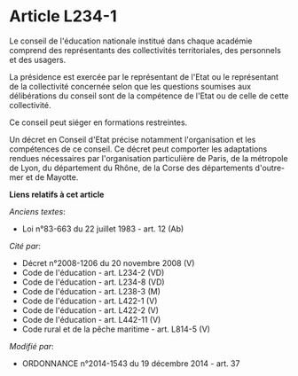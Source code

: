 # Article L234-1

Le conseil de l'éducation nationale institué dans chaque académie comprend des représentants des collectivités territoriales,
des personnels et des usagers. 

La présidence est exercée par le représentant de l'Etat ou le représentant de la collectivité concernée selon que les
questions soumises aux délibérations du conseil sont de la compétence de l'Etat ou de celle de cette collectivité. 

Ce conseil peut siéger en formations restreintes. 

Un décret en Conseil d'Etat précise notamment l'organisation et les compétences de ce conseil. Ce décret peut comporter les
adaptations rendues nécessaires par l'organisation particulière de Paris, de la métropole de Lyon, du département du Rhône,
de la Corse des départements d'outre-mer et de Mayotte.

**Liens relatifs à cet article**

_Anciens textes_:

  - Loi n°83-663 du 22 juillet 1983 - art. 12 (Ab)

_Cité par_:

  - Décret n°2008-1206 du 20 novembre 2008 (V)
  - Code de l'éducation - art. L234-2 (VD)
  - Code de l'éducation - art. L234-8 (VD)
  - Code de l'éducation - art. L238-3 (M)
  - Code de l'éducation - art. L422-1 (V)
  - Code de l'éducation - art. L422-2 (V)
  - Code de l'éducation - art. L442-11 (V)
  - Code rural et de la pêche maritime - art. L814-5 (V)

_Modifié par_:

  - ORDONNANCE n°2014-1543 du 19 décembre 2014 - art. 37
